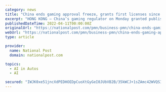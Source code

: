 ```yaml
---
category: news
title: "China ends gaming approval freeze, grants first licenses since July last year"
excerpt: "HONG KONG — China’s gaming regulator on Monday granted publishing licenses to 45 games belonging to the likes of Baidu and XD Inc’s “Party Star,” ending a nine-month long freeze that has ..."
publishedDateTime: 2022-04-11T00:00:00Z
originalUrl: "https://nationalpost.com/pmn/business-pmn/china-ends-gaming-approval-freeze-grants-first-licenses-since-july-last-year"
webUrl: "https://nationalpost.com/pmn/business-pmn/china-ends-gaming-approval-freeze-grants-first-licenses-since-july-last-year"
type: article

provider:
  name: National Post
  domain: nationalpost.com

topics:
  - AI in Autos
  - AI

secured: "IWJK0xe51jncXdPEDHOEDpCuoXtGyGeI0JUbVB2B/35kWCJ+1sZAmc42WVQSIi/XuIxCUWKdYE6yNr064wnu8Bi4V4ns9JFwU+GlhJHeCgx3BCy95/CeEOTuKUIbVpOMs6sNZbDHHP0E9uuGNAgNVr70aESi/uwRk/hVJzBsoIq3iA+yDypD4O+8QIxTkKCDLoXs4Zd0CwXuhpKNGrUgwfiOmdVdjgf+ZgGdcu0KRcou5tIju94CGmFPMJ0/ZMwcAqk1pT2ebeaH1AWhJPLiSp45tahJ1Qoasvowb6uPs5yJcQEkSMBmmQ6nukXgtutsv9kXHyxU8512hbSDioj4VGtwERMyg1wY0B/38iQByhQ=;NIIPwx9RuwZjVxqbKS4iKw=="
---
```


